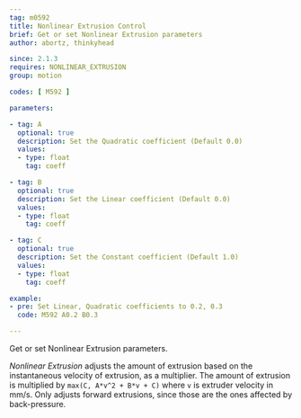 ```yaml
---
tag: m0592
title: Nonlinear Extrusion Control
brief: Get or set Nonlinear Extrusion parameters
author: abortz, thinkyhead

since: 2.1.3
requires: NONLINEAR_EXTRUSION
group: motion

codes: [ M592 ]

parameters:

- tag: A
  optional: true
  description: Set the Quadratic coefficient (Default 0.0)
  values:
  - type: float
    tag: coeff

- tag: B
  optional: true
  description: Set the Linear coefficient (Default 0.0)
  values:
  - type: float
    tag: coeff

- tag: C
  optional: true
  description: Set the Constant coefficient (Default 1.0)
  values:
  - type: float
    tag: coeff

example:
- pre: Set Linear, Quadratic coefficients to 0.2, 0.3
  code: M592 A0.2 B0.3

---
```

Get or set Nonlinear Extrusion parameters.

_Nonlinear Extrusion_ adjusts the amount of extrusion based on the instantaneous velocity of extrusion, as a multiplier. The amount of extrusion is multiplied by `max(C, A*v^2 + B*v + C)` where `v` is extruder velocity in mm/s. Only adjusts forward extrusions, since those are the ones affected by back-pressure.
